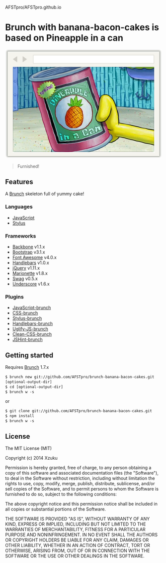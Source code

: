 AFSTpro/AFSTpro.github.io
# Brunch with banana-bacon-cakes is based on Pineapple in a can

![AFSTpro/AFSTpro.github.io](app/assets/img/browser-window-2.png)

> Furnished!

## Features
A [Brunch](http://brunch.io/) skeleton full of yummy cake!

### Languages
* [JavaScript](http://www.codecademy.com/tracks/javascript)
* [Stylus](http://learnboost.github.io/stylus/)

### Frameworks
* [Backbone](http://backbonejs.org/) v1.1.x
* [Bootstrap](http://getbootstrap.com/) v3.1.x
* [Font Awesome](http://fortawesome.github.io/Font-Awesome/) v4.0.x
* [Handlebars](http://handlebarsjs.com/) v1.0.x
* [jQuery](http://jquery.com/) v1.11.x
* [Marionette](http://marionettejs.com/) v1.8.x
* [Swag](http://elving.github.com/swag/) v0.5.x
* [Underscore](http://documentcloud.github.io/underscore/) v1.6.x

### Plugins
* [JavaScript-brunch](https://github.com/brunch/javascript-brunch)
* [CSS-brunch](https://github.com/brunch/css-brunch)
* [Stylus-brunch](https://github.com/brunch/stylus-brunch)
* [Handlebars-brunch](https://github.com/brunch/handlebars-brunch)
* [Uglify-JS-brunch](https://github.com/brunch/uglify-js-brunch)
* [Clean-CSS-brunch](https://github.com/brunch/clean-css-brunch)
* [JSHint-brunch](https://github.com/brunch/jshint-brunch)

## Getting started
Requires [Brunch](http://brunch.io/) 1.7.x

    $ brunch new git://github.com/AFSTpro/brunch-banana-bacon-cakes.git [optional-output-dir]
    $ cd [optional-output-dir]
    $ brunch w -s

or

    $ git clone git://github.com/AFSTpro/brunch-banana-bacon-cakes.git
    $ npm install
    $ brunch w -s

## License
The MIT License (MIT)

Copyright (c) 2014 Xzuku

Permission is hereby granted, free of charge, to any person obtaining a copy of
this software and associated documentation files (the "Software"), to deal in
the Software without restriction, including without limitation the rights to
use, copy, modify, merge, publish, distribute, sublicense, and/or sell copies of
the Software, and to permit persons to whom the Software is furnished to do so,
subject to the following conditions:

The above copyright notice and this permission notice shall be included in all
copies or substantial portions of the Software.

THE SOFTWARE IS PROVIDED "AS IS", WITHOUT WARRANTY OF ANY KIND, EXPRESS OR
IMPLIED, INCLUDING BUT NOT LIMITED TO THE WARRANTIES OF MERCHANTABILITY, FITNESS
FOR A PARTICULAR PURPOSE AND NONINFRINGEMENT. IN NO EVENT SHALL THE AUTHORS OR
COPYRIGHT HOLDERS BE LIABLE FOR ANY CLAIM, DAMAGES OR OTHER LIABILITY, WHETHER
IN AN ACTION OF CONTRACT, TORT OR OTHERWISE, ARISING FROM, OUT OF OR IN
CONNECTION WITH THE SOFTWARE OR THE USE OR OTHER DEALINGS IN THE SOFTWARE.